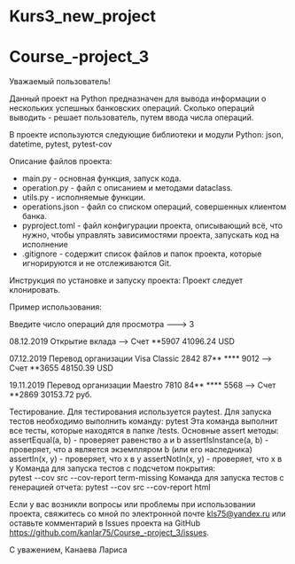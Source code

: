 # Kurs3_new_project
# Course_-project_3

Уважаемый пользователь!

 Данный проект на Python предназначен для вывода информации о нескольких 
успешных банковских операций. 
 Сколько операций выводить - решает пользователь, путем ввода числа операций.

 В проекте используются следующие библиотеки и модули Python: json, datetime,
pytest, pytest-cov

Описание файлов проекта:
- main.py - основная функция, запуск кода.
- operation.py - файл с описанием и методами dataclass.
- utils.py - исполняемые функции.
- operations.json - файл со списком операций, совершенных клиентом банка.
- pyproject.toml - файл конфигурации проекта, описывающий всё, что нужно, чтобы
управлять зависимостями проекта, запускать код на исполнение
- .gitignore - содержит список файлов и папок проекта, которые игнорируются и
не отслеживаются Git.

Инструкция по установке и запуску проекта:
Проект следует клонировать.

Пример использования:

Введите число операций для просмотра 
---> 3

08.12.2019 Открытие вклада
 --> Счет **5907
41096.24 USD


07.12.2019 Перевод организации
Visa Classic 2842 87** **** 9012 --> Счет **3655
48150.39 USD


19.11.2019 Перевод организации
Maestro 7810 84** **** 5568 --> Счет **2869
30153.72 руб.

Тестирование.
Для тестирования используется paytest.
Для запуска тестов необходимо выполнить команду: pytest
Эта команда выполнит все тесты, которые находятся в папке /tests.
Основные assert методы:
assertEqual(a, b) - проверяет равенство a и b
assertIsInstance(a, b) - проверяет, что a является экземпляром b (или его 
наследника)
assertIn(x, y) - проверяет, что x в y
assertNotIn(x, y) - проверяет, что x в y
Команда для запуска тестов с подсчетом покрытия:  
pytest --cov src --cov-report term-missing
Команда для запуска тестов с генерацией отчета:
pytest --cov src --cov-report html 

Если у вас возникли вопросы или проблемы при использовании проекта, 
свяжитесь со мной по электронной почте kls75@yandex.ru или оставьте 
комментарий в Issues проекта на GitHub 
https://github.com/kanlar75/Course_-project_3/issues.

С уважением,
Канаева Лариса
